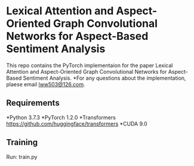 # Lexical Attention and Aspect-Oriented Graph Convolutional Networks for Aspect-Based Sentiment Analysis
This repo contains the PyTorch implementaion for the paper Lexical Attention and Aspect-Oriented Graph Convolutional Networks for Aspect-Based Sentiment Analysis.
*For any questions about the implementation, plaese email lww503@126.com.

## Requirements
*Python 3.7.3
*PyTorch 1.2.0
*Transformers https://github.com/huggingface/transformers
*CUDA 9.0

## Training
Run: train.py
